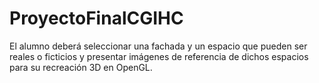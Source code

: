 # ProyectoFinalCGIHC
El alumno deberá seleccionar una fachada y un espacio que pueden ser reales o ficticios y presentar imágenes de referencia de dichos espacios para su recreación 3D en OpenGL.
